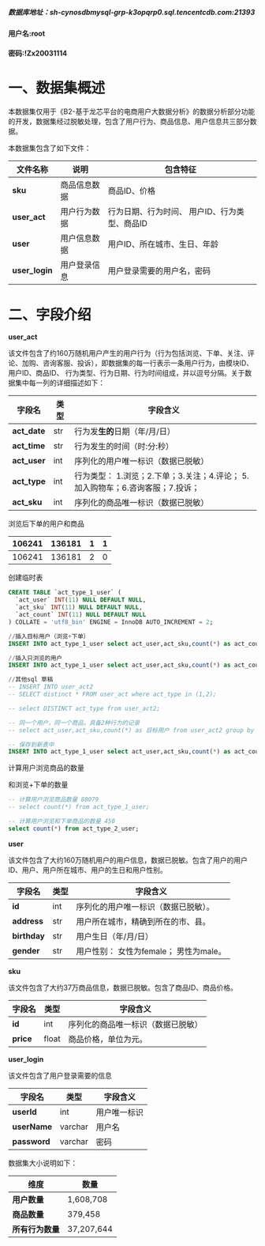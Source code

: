 ##### 数据库地址：sh-cynosdbmysql-grp-k3opqrp0.sql.tencentcdb.com:21393
#### 用户名:root
#### 密码:!Zx20031114

# 一、数据集概述

本数据集仅用于《B2-基于龙芯平台的电商用户大数据分析》的数据分析部分功能的开发，数据集经过脱敏处理，包含了用户行为、商品信息、用户信息共三部分数据。

本数据集包含了如下文件：

| **文件名称**     | **说明**     | **包含特征**                                    |
| ---------------- | ------------ | ----------------------------------------------- |
| **sku**      | 商品信息数据 | 商品ID、价格                                    |
| **user_act** | 用户行为数据 | 行为日期、行为时间、   用户ID、行为类型、商品ID |
| **user**     | 用户信息数据 | 用户ID、所在城市、生日、年龄                    |
| **user_login**     | 用户登录信息 | 用户登录需要的用户名，密码                    |


# 二、字段介绍

**user_act**

该文件包含了约160万随机用户产生的用户行为（行为包括浏览、下单、关注、评论、加购、咨询客服、投诉），即数据集的每一行表示一条用户行为，由模块ID、用户ID、商品ID、
 行为类型、行为日期、行为时间组成，并以逗号分隔。关于数据集中每一列的详细描述如下：

 

| **字段名**   | **类型** | **字段含义**                                                 |
| ------------ | -------- | ------------------------------------------------------------ |
| **act_date** | str      | 行为发**生的**日期（年/月/日）                               |
| **act_time** | str      | 行为发生的时间（时:分:秒）                                   |
| **act_user** | int      | 序列化的用户唯一标识（数据已脱敏）                           |
| **act_type** | int      | 行为类型：   1.浏览；2.下单；3.关注；4.评论；   5.加入购物车；6.咨询客服；7.投诉； |
| **act_sku**  | int      | 序列化的商品唯一标识（数据已脱敏）                           |

浏览后下单的用户和商品

| 106241 | 136181 | 1    | 1    |
| ------ | ------ | ---- | ---- |
| 106241 | 136181 | 2    | 0    |

 创建临时表

```sql
CREATE TABLE `act_type_1_user` (
  `act_user` INT(11) NULL DEFAULT NULL,
  `act_sku` INT(11) NULL DEFAULT NULL,
  `act_count` INT(11) NULL DEFAULT NULL
) COLLATE = 'utf8_bin' ENGINE = InnoDB AUTO_INCREMENT = 2;
```

```sql
//插入目标用户（浏览+下单）
INSERT INTO act_type_1_user select act_user,act_sku,count(*) as act_count from user_act2 group by act_user,act_sku HAVING count(*) =2;

//插入只浏览的用户
INSERT INTO act_type_1_user select act_user,act_sku,count(*) as act_count from user_act2 group by act_user,act_sku HAVING count(*) =1;
```

```sql
//其他sql 草稿
-- INSERT INTO user_act2 
-- SELECT distinct * FROM user_act where act_type in (1,2);

-- select DISTINCT act_type from user_act2;

-- 同一个用户，同一个商品，具备2种行为的记录
-- select act_user,act_sku,count(*) as 目标用户 from user_act2 group by act_user,act_sku HAVING count(*) =2

-- 保存到新表中
INSERT INTO act_type_1_user select act_user,act_sku,count(*) as act_count from user_act2 group by act_user,act_sku HAVING count(*) =1;

```

计算用户浏览商品的数量

和浏览+下单的数量

```sql
-- 计算用户浏览商品数量 88079
-- select count(*) from act_type_1_user;

-- 计算用户浏览和下单商品的数量 450
select count(*) from act_type_2_user;
```



 

**user**

该文件包含了大约160万随机用户的用户信息，数据已脱敏。包含了用户的用户ID、用户、用户所在城市、用户的生日和用户性别。

| **字段名**   | **类型** | **字段含义**                             |
| ------------ | -------- | ---------------------------------------- |
| **id**       | int      | 序列化的用户唯一标识（数据已脱敏）。     |
| **address**  | str      | 用户所在城市，精确到所在的市、县。       |
| **birthday** | str      | 用户生日（年/月/日）                     |
| **gender**   | str      | 用户性别：  女性为female；  男性为male。 |

 

**sku**

该文件包含了大约37万商品信息，数据已脱敏。包含了商品ID、商品价格。

| **字段名** | **类型** | **字段含义**                       |
| ---------- | -------- | ---------------------------------- |
| **id**     | int      | 序列化的商品唯一标识（数据已脱敏） |
| **price**  | float    | 商品价格，单位为元。               |



**user_login**

该文件包含了用户登录需要的信息

| **字段名** | **类型** | **字段含义**                       |
| ---------- | -------- | ---------------------------------- |
| **userId**     | int      | 用户唯一标识 |
| **userName**  | varchar    | 用户名  |
| **password**  | varchar    | 密码  |



 

数据集大小说明如下：

| **维度**         | **数量**   |
| ---------------- | ---------- |
| **用户数量**     | 1,608,708  |
| **商品数量**     | 379,458    |
| **所有行为数量** | 37,207,644 |

 